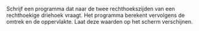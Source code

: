 Schrijf een programma dat naar de twee rechthoekszijden van een rechthoekige driehoek vraagt. Het programma berekent vervolgens de omtrek en de oppervlakte. Laat deze waarden op het scherm verschijnen. 
